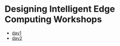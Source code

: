 # Designing Intelligent Edge Computing Workshops

- [day1](day1/README.md)
- [day2](day2/README.md)
